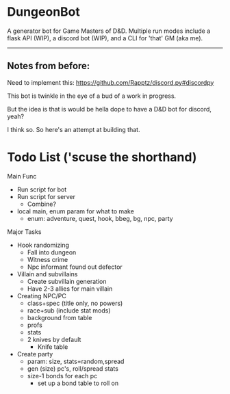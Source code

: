 # DungeonBot

A generator bot for Game Masters of D&D. Multiple run modes include 
a flask API (WIP), a discord bot (WIP), and a CLI for 'that' GM (aka me).

---

## Notes from before:

Need to implement this:
https://github.com/Rapptz/discord.py#discordpy

This bot is twinkle in the eye of a bud of a work in progress.

But the idea is that is would be hella dope to have a D&D bot for discord, yeah?

I think so. So here's an attempt at building that.
 
# Todo List ('scuse the shorthand)

Main Func
- Run script for bot
- Run script for server
  - Combine?
- local main, enum param for what to make
  - enum: adventure, quest, hook, bbeg, bg, npc, party

Major Tasks
- Hook randomizing
  - Fall into dungeon
  - Witness crime
  - Npc informant found out defector
- Villain and subvillains
  - Create subvillain generation
  - Have 2-3 allies for main villain
- Creating NPC/PC 
  - class+spec (title only, no powers)
  - race+sub (include stat mods)
  - background from table
  - profs
  - stats
  - 2 knives by default
    - Knife table
- Create party
  - param: size, stats=random,spread
  - gen (size) pc's, roll/spread stats
  - size-1 bonds for each pc
    - set up a bond table to roll on



